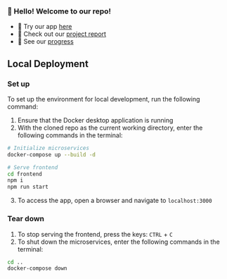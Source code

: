### 👋 Hello! Welcome to our repo!

- 🎉 Try our app [here](https://frontend-pzsuad4zva-as.a.run.app/login)
- 📝 Check out our [project report](https://cs3219-ay2223s1.github.io/cs3219-project-ay2223s1-g22/)
- 👀 See our [progress](https://github.com/orgs/CS3219-AY2223S1/projects/18/views/4?sortedBy%5Bdirection%5D=asc&sortedBy%5BcolumnId%5D=14488831&visibleFields=%5B14488831%2C%22Title%22%2C%22Assignees%22%2C%22Status%22%5D)

## Local Deployment

### Set up

To set up the environment for local development, run the following command:

1. Ensure that the Docker desktop application is running
2. With the cloned repo as the current working directory, enter the following commands in the terminal:

```bash
# Initialize microservices
docker-compose up --build -d

# Serve frontend
cd frontend
npm i
npm run start
```

3. To access the app, open a browser and navigate to `localhost:3000`

### Tear down

1. To stop serving the frontend, press the keys: `CTRL` + `C`
2. To shut down the microservices, enter the following commands in the terminal:

```bash
cd ..
docker-compose down
```
